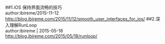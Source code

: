 ##1.iOS 保持界面流畅的技巧  
author:ibireme/2015-11-12  
http://blog.ibireme.com/2015/11/12/smooth_user_interfaces_for_ios/
##2.深入理解RunLoop  
author:ibireme | 2015-05-18  
http://blog.ibireme.com/2015/05/18/runloop/  